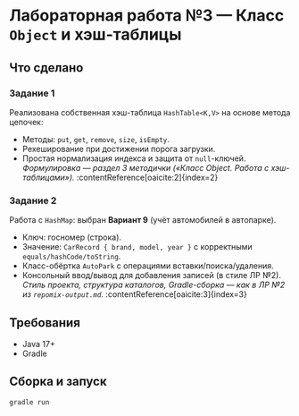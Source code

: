 # Лабораторная работа №3 — Класс `Object` и хэш-таблицы

## Что сделано

### Задание 1
Реализована собственная хэш-таблица `HashTable<K,V>` на основе метода цепочек:
- Методы: `put`, `get`, `remove`, `size`, `isEmpty`.
- Рехеширование при достижении порога загрузки.
- Простая нормализация индекса и защита от `null`-ключей.
*Формулировка — раздел 3 методички («Класс Object. Работа с хэш-таблицами»).* :contentReference[oaicite:2]{index=2}

### Задание 2
Работа с `HashMap`: выбран **Вариант 9** (учёт автомобилей в автопарке).
- Ключ: госномер (строка).
- Значение: `CarRecord { brand, model, year }` c корректными `equals/hashCode/toString`.
- Класс-обёртка `AutoPark` с операциями вставки/поиска/удаления.
- Консольный ввод/вывод для добавления записей (в стиле ЛР №2).
*Стиль проекта, структура каталогов, Gradle-сборка — как в ЛР №2 из `repomix-output.md`.* :contentReference[oaicite:3]{index=3}

## Требования
- Java 17+
- Gradle

## Сборка и запуск
```bash
gradle run
